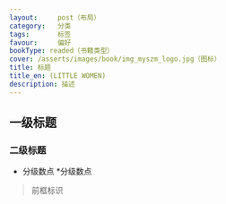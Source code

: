 ```yaml
---
layout:     post（布局）
category:   分类
tags:       标签
favour:     偏好
bookType: readed（书籍类型）
cover: /asserts/images/book/img_myszm_logo.jpg（图标）
title: 标题
title_en: (LITTLE WOMEN)
description: 描述
---
```


## 一级标题

### 二级标题

* 分级数点
 *分级数点
 > 前框标识


